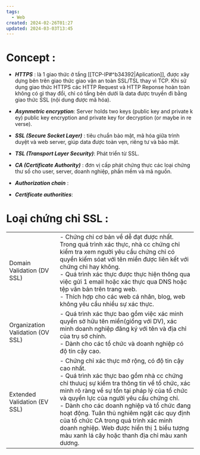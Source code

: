 ```yaml
---
tags:
  - Web
created: 2024-02-26T01:27
updated: 2024-03-03T13:45
---
```


# Concept :
- ***HTTPS*** : là 1 giao thức ở tầng [[TCP-IP#^b34392|Aplication]], được xây dựng bên trên giao thức giao vận an toàn SSL/TSL thay vì TCP. Khi sử dụng giao thức HTTPS các HTTP Request và HTTP Reponse hoàn toàn không có gì thay đổi, chỉ có tầng bên dưới là data được truyền đi bằng giao thức SSL (nội dung được mã hóa).   
- ***Asynmetric encryption***: Server holds two keys (public key and private key) public key encryption and private key for decryption (or maybe in reverse). 
- ***SSL (Secure Socket Layer)*** : tiêu chuẩn bảo mật, mã hóa giữa trình duyệt và web server, giúp data được toàn vẹn, riêng tư và bảo mật. 
- ***TSL (Transport Layer Security)***: Phát triển từ SSL.
- ***CA (Certificate Authority)*** : đơn vị cấp phát chứng thực các loại chứng thư số cho user, server, doanh nghiệp, phần mềm và mã nguồn. 
- ***Authorization chain*** :

- ***Certificate authorities***:  

# Loại chứng chỉ SSL : 
|                                  |                                                                                                                                                                                                                                                                                                                                                                                                                                                                                    |
| -------------------------------- | ---------------------------------------------------------------------------------------------------------------------------------------------------------------------------------------------------------------------------------------------------------------------------------------------------------------------------------------------------------------------------------------------------------------------------------------------------------------------------------- |
| Domain Validation (DV SSL)       | - Chứng chỉ cơ bản về dễ đạt được nhất. Trong quá trình xác thực, nhà cc chứng chỉ kiểm tra xem người yêu cầu chứng chỉ có quyền kiếm sóat với tên miền được liên kết với chứng chỉ hay không. <br>- Quá trình xác thực được thực hiện thông qua việc gửi 1 email hoặc xác thực qua DNS hoặc tệp văn bản trên trang web. <br>- Thích hợp cho các web cá nhân, blog, web không yêu cầu nhiều sự xác thực.                                                                           |
| Organization Validation (OV SSL) | - Quá trình xác thực bao gồm việc xác minh quyền sở hữu tên miền(giống với DV), xác minh doanh nghiệp đăng ký với tên và địa chỉ của trụ sở chính. <br>- Dành cho các tổ chức và doanh nghiệp có độ tin cậy cao.                                                                                                                                                                                                                                                                   |
| Extended Validation (EV SSL)     | - Chứng chỉ xác thực mở rộng, có độ tin cậy cao nhất. <br>- Quá trình xác thực bao gồm nhà cc chứng chỉ thưucj sự kiểm tra thông tin về tổ chức, xác minh rõ ràng về sự tồn tại pháp lý của tổ chức và quyền lực của người yêu cầu chứng chỉ. <br>- Dành cho các doanh nghiệp và tổ chức đang hoạt động. Tuân thủ nghiêm ngặt các quy định của tổ chức CA trong quá trình xác minh doanh nghiệp. Web được hiển thị 1 biểu tượng màu xanh lá cây hoặc thanh địa chỉ màu xanh dương. |
